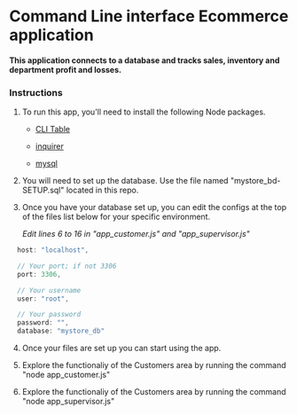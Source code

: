 # Command Line interface Ecommerce application

#### This application connects to a database and tracks sales, inventory and department profit and losses.

### Instructions

1. To run this app, you'll need to install the following Node packages.

   * [CLI Table](https://www.npmjs.com/package/cli-table)
   
   * [inquirer](https://www.npmjs.com/package/inquirer)
   
   * [mysql](https://www.npmjs.com/package/mysql)

2. You will need to set up the database. Use the file named "mystore_bd-SETUP.sql" located in this repo.

3. Once you have your database set up, you can edit the configs at the top of the files list below for your specific environment. 

    _Edit lines 6 to 16 in "app_customer.js" and "app_supervisor.js"_

```javascript
  host: "localhost",

  // Your port; if not 3306
  port: 3306,

  // Your username
  user: "root",

  // Your password
  password: "",
  database: "mystore_db"
```

4. Once your files are set up you can start using the app.

5. Explore the functionaliy of the Customers area by running the command "node app_customer.js"

6. Explore the functionaliy of the Customers area by running the command "node app_supervisor.js"

